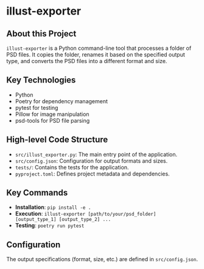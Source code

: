 # illust-exporter

## About this Project

`illust-exporter` is a Python command-line tool that processes a folder of PSD files. It copies the folder, renames it based on the specified output type, and converts the PSD files into a different format and size.

## Key Technologies

- Python
- Poetry for dependency management
- pytest for testing
- Pillow for image manipulation
- psd-tools for PSD file parsing

## High-level Code Structure

- `src/illust_exporter.py`: The main entry point of the application.
- `src/config.json`: Configuration for output formats and sizes.
- `tests/`: Contains the tests for the application.
- `pyproject.toml`: Defines project metadata and dependencies.

## Key Commands

- **Installation**: `pip install -e .`
- **Execution**: `illust-exporter [path/to/your/psd_folder] [output_type_1] [output_type_2] ...`
- **Testing**: `poetry run pytest`

## Configuration

The output specifications (format, size, etc.) are defined in `src/config.json`.